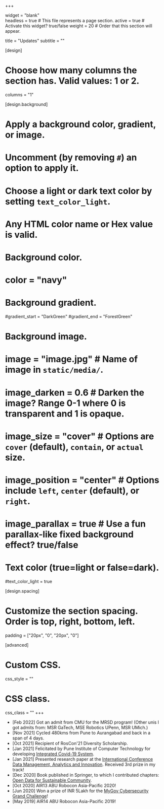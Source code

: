 +++

widget = "blank"  
headless = true  # This file represents a page section.
active = true  # Activate this widget? true/false
weight = 20  # Order that this section will appear.

title = "Updates"
subtitle = ""

[design]
  # Choose how many columns the section has. Valid values: 1 or 2.
  columns = "1"

[design.background]
  # Apply a background color, gradient, or image.
  #   Uncomment (by removing `#`) an option to apply it.
  #   Choose a light or dark text color by setting `text_color_light`.
  #   Any HTML color name or Hex value is valid.

  # Background color.
  # color = "navy"
  
  # Background gradient.
  #gradient_start = "DarkGreen"
  #gradient_end = "ForestGreen"
  
  # Background image.
  # image = "image.jpg"  # Name of image in `static/media/`.
  # image_darken = 0.6  # Darken the image? Range 0-1 where 0 is transparent and 1 is opaque.
  # image_size = "cover"  #  Options are `cover` (default), `contain`, or `actual` size.
  # image_position = "center"  # Options include `left`, `center` (default), or `right`.
  # image_parallax = true  # Use a fun parallax-like fixed background effect? true/false
  
  # Text color (true=light or false=dark).
  #text_color_light = true

[design.spacing]
  # Customize the section spacing. Order is top, right, bottom, left.
  padding = ["20px", "0", "20px", "0"]

[advanced]
 # Custom CSS. 
 css_style = ""
 
 # CSS class.
 css_class = ""
+++
- [Feb 2022] Got an admit from CMU for the MRSD program! (Other unis I got admits from: MSR GaTech, MSE Robotics UPenn, MSR UMich.)
- [Nov 2021] Cycled 480kms from Pune to Aurangabad and back in a span of 4 days.
- [Oct 2021] Recipient of RosCon'21 Diversity Scholarship.
- [Jan 2021] Felicitated by Pune Institute of Computer Technology for developing [Integrated Covid-19 System](https://youtu.be/hhcx9HmFBgw).
- [Jan 2021] Presented research paper at the [International Conference Data Management, Analytics and Innovation](https://www.icdmai.org/). Received 3rd prize in my track!
- [Dec 2020] Book published in Springer, to which I contributed chapters: [Open Data for Sustainable Community](https://link.springer.com/book/10.1007/978-981-33-4312-2#toc).
- [Oct 2020] AIR13 ABU Robocon Asia-Pacific 2020!
- [Jun 2020] Won a prize of INR 5Lakh for the [MyGov Cybersecurity Grand Challenge](https://innovate.mygov.in/cyber-security-grand-challenge/)!
- [May 2019] AIR14 ABU Robocon Asia-Pacific 2019!

